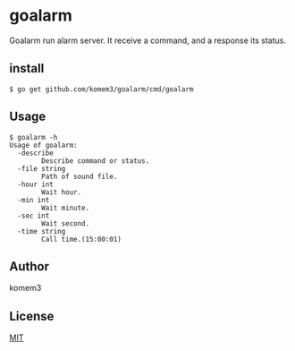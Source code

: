 # goalarm

Goalarm run alarm server. It receive a command, and a response its status.

## install

```shell
$ go get github.com/komem3/goalarm/cmd/goalarm
```

## Usage

```shell
$ goalarm -h
Usage of goalarm:
  -describe
    	Describe command or status.
  -file string
    	Path of sound file.
  -hour int
    	Wait hour.
  -min int
    	Wait minute.
  -sec int
    	Wait second.
  -time string
    	Call time.(15:00:01)
```

## Author

komem3

## License

[MIT](./LICENSE)
